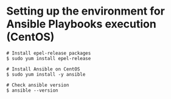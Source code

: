 # Setting up the environment for Ansible Playbooks execution (CentOS)

```
# Install epel-release packages
$ sudo yum install epel-release

# Install Ansible on CentOS
$ sudo yum install -y ansible

# Check ansible version
$ ansible --version
```


